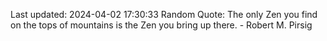 Last updated: 2024-04-02 17:30:33
Random Quote: The only Zen you find on the tops of mountains is the Zen you bring up there. - Robert M. Pirsig